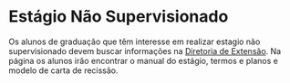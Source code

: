 # Estágio Não Supervisionado

Os alunos de graduação que têm interesse em realizar estagio não supervisionado devem buscar informações na [Diretoria de Extensão](http://www.cefet-rj.br/index.php/estagio-emprego-aluno/graduacao).
Na página os alunos irão encontrar o manual do estágio, termos e planos e modelo de carta de recissão.
